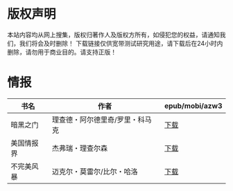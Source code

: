 # 版权声明

本站内容均从网上搜集，版权归著作人及版权方所有，如侵犯您的权益，请通知我们，我们将会及时删除！ 下载链接仅供宽带测试研究用途，请下载后在24小时内删除，请勿用于商业目的。请支持正版！

# 情报

| 书名 | 作者 | epub/mobi/azw3 |
| --- | --- | --- |
| 暗黑之门 | 理查德・阿尔德里奇/罗里・科马克 | [下载](https://url89.ctfile.com/f/31084289-1356999205-192c10?p=8866) |
| 美国情报界 | 杰弗瑞・理查尔森 | [下载](https://url89.ctfile.com/f/31084289-1357023136-5c184c?p=8866) |
| 不完美风暴 | 迈克尔・莫雷尔/比尔・哈洛 | [下载](https://url89.ctfile.com/f/31084289-1357020889-6c92fe?p=8866) |
